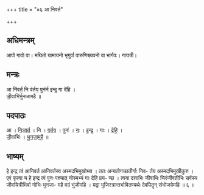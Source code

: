 +++
title = "०६ आ निवर्त"

+++
## अधिमन्त्रम्
आपो गावो वा। मथितो यामायनो भृगुर्वा वारुणिश्च्यवनो वा भार्गवः। गायत्री।

## मन्त्रः
आ नि॑वर्त॒ नि व॑र्तय॒ पुन॑र्न इन्द्र॒ गा दे॑हि ।  
जी॒वाभि॑र्भुनजामहै ॥

## पदपाठः
आ । नि॒ऽव॒र्त॒ । नि । व॒र्त॒य॒ । पुनः॑ । नः॒ । इ॒न्द्र॒ । गाः । दे॒हि॒ ।  
जी॒वाभिः॑ । भु॒न॒जा॒म॒है॒ ॥

## भाष्यम्
हे इन्द्र त्वं आनिवर्त आनिवर्तस्व अस्मदभिमुखोभव । ततः अन्यतोगच्छतीर्गाः निव- र्तय अस्मदभिमुखीकुरु । एवं कृत्वा च हे इन्द्र त्वं पुनः पश्चात् नोस्मभ्यं गाः देहि प्रय- च्छ । त्वया दत्ताभिः जीवाभिः चिरंजीवतीभिः सर्वस्य जीवयित्रीभिर्वा गोभिः भुनजा- महै वग्रं भुंजीमहि । यद्वा भुजिरत्रान्तर्भावितण्यर्थः देवपितॄन् संभोजयेमहि ॥ ६ ॥
